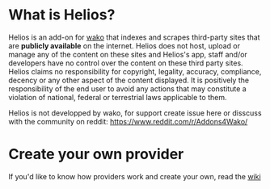 # What is Helios?
Helios is an add-on for [wako](https://wako.app) that indexes and scrapes third-party sites that are **publicly available** on the internet. Helios does not host, upload or manage any of the content on these sites and Helios's app, staff and/or developers have no control over the content on these third party sites. Helios claims no responsibility for copyright, legality, accuracy, compliance, decency or any other aspect of the content displayed. It is positively the responsibility of the end user to avoid any actions that may constitute a violation of national, federal or terrestrial laws applicable to them.

Helios is not developped by wako, for support create issue here or disscuss with the community on reddit: https://www.reddit.com/r/Addons4Wako/

# Create your own provider
If you'd like to know how providers work and create your own, read the [wiki](https://github.com/wako-unofficial-addons/helios/wiki/Providers)

